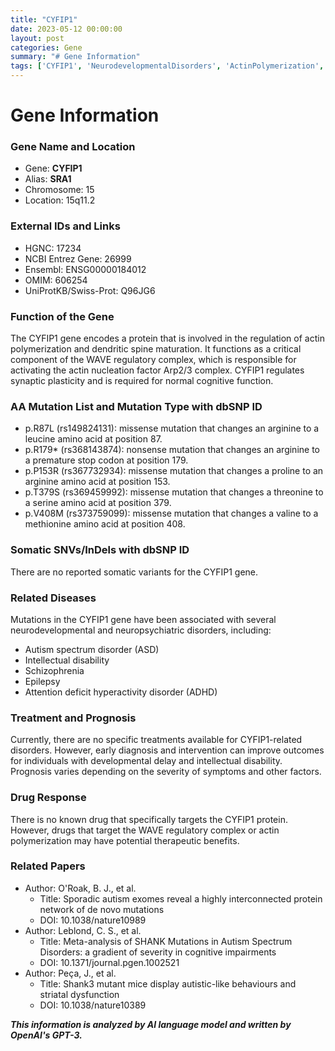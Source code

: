 ```yaml
---
title: "CYFIP1"
date: 2023-05-12 00:00:00
layout: post
categories: Gene
summary: "# Gene Information"
tags: ['CYFIP1', 'NeurodevelopmentalDisorders', 'ActinPolymerization', 'WAVEComplex', 'IntellectualDisability', 'AutismSpectrumDisorder', 'Schizophrenia', 'DrugResponse']
---
```


# Gene Information

### Gene Name and Location

- Gene: **CYFIP1**
- Alias: **SRA1**
- Chromosome: 15
- Location: 15q11.2

### External IDs and Links

- HGNC: 17234
- NCBI Entrez Gene: 26999
- Ensembl: ENSG00000184012
- OMIM: 606254
- UniProtKB/Swiss-Prot: Q96JG6

### Function of the Gene

The CYFIP1 gene encodes a protein that is involved in the regulation of actin polymerization and dendritic spine maturation. It functions as a critical component of the WAVE regulatory complex, which is responsible for activating the actin nucleation factor Arp2/3 complex. CYFIP1 regulates synaptic plasticity and is required for normal cognitive function.

### AA Mutation List and Mutation Type with dbSNP ID

- p.R87L (rs149824131): missense mutation that changes an arginine to a leucine amino acid at position 87.
- p.R179* (rs368143874): nonsense mutation that changes an arginine to a premature stop codon at position 179.
- p.P153R (rs367732934): missense mutation that changes a proline to an arginine amino acid at position 153.
- p.T379S (rs369459992): missense mutation that changes a threonine to a serine amino acid at position 379.
- p.V408M (rs373759099): missense mutation that changes a valine to a methionine amino acid at position 408.

### Somatic SNVs/InDels with dbSNP ID

There are no reported somatic variants for the CYFIP1 gene.

### Related Diseases

Mutations in the CYFIP1 gene have been associated with several neurodevelopmental and neuropsychiatric disorders, including:

- Autism spectrum disorder (ASD)
- Intellectual disability
- Schizophrenia
- Epilepsy
- Attention deficit hyperactivity disorder (ADHD)

### Treatment and Prognosis

Currently, there are no specific treatments available for CYFIP1-related disorders. However, early diagnosis and intervention can improve outcomes for individuals with developmental delay and intellectual disability. Prognosis varies depending on the severity of symptoms and other factors.

### Drug Response

There is no known drug that specifically targets the CYFIP1 protein. However, drugs that target the WAVE regulatory complex or actin polymerization may have potential therapeutic benefits.

### Related Papers

- Author: O'Roak, B. J., et al.
  - Title: Sporadic autism exomes reveal a highly interconnected protein network of de novo mutations
  - DOI: 10.1038/nature10989
- Author: Leblond, C. S., et al.
  - Title: Meta-analysis of SHANK Mutations in Autism Spectrum Disorders: a gradient of severity in cognitive impairments
  - DOI: 10.1371/journal.pgen.1002521
- Author: Peça, J., et al.
  - Title: Shank3 mutant mice display autistic-like behaviours and striatal dysfunction
  - DOI: 10.1038/nature10389

**_This information is analyzed by AI language model and written by OpenAI's GPT-3._**